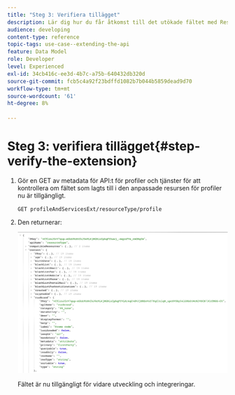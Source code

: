 ```yaml
---
title: "Steg 3: Verifiera tillägget"
description: Lär dig hur du får åtkomst till det utökade fältet med Rest API.
audience: developing
content-type: reference
topic-tags: use-case--extending-the-api
feature: Data Model
role: Developer
level: Experienced
exl-id: 34cb416c-ee3d-4b7c-a75b-640432db320d
source-git-commit: fcb5c4a92f23bdffd1082b7b044b5859dead9d70
workflow-type: tm+mt
source-wordcount: '61'
ht-degree: 8%

---
```


# Steg 3: verifiera tillägget{#step-verify-the-extension}

1. Gör en GET av metadata för API:t för profiler och tjänster för att kontrollera om fältet som lagts till i den anpassade resursen för profiler nu är tillgängligt.

   ```
   GET profileAndServicesExt/resourceType/profile
   ```

1. Den returnerar:

   ![](assets/extendpandsapiview.png)

   Fältet är nu tillgängligt för vidare utveckling och integreringar.
